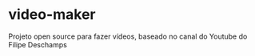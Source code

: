 # video-maker
Projeto open source para fazer vídeos, baseado no canal do Youtube do Filipe Deschamps
